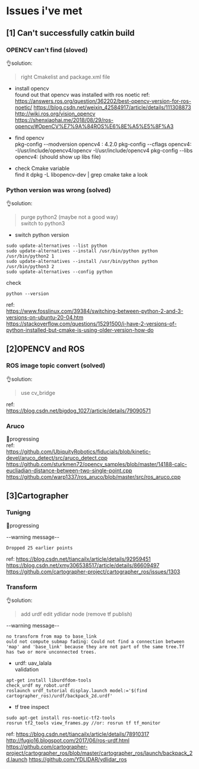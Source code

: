 # Issues i've met 
## [1] Can't successfully catkin build 

### OPENCV can't find (sloved) 
:ok_hand:solution:  
> right Cmakelist and package.xml file 
 
- install opencv  
found out that opencv was installed with ros noetic
ref:  
https://answers.ros.org/question/362202/best-opencv-version-for-ros-noetic/
https://blog.csdn.net/weixin_42584917/article/details/111308873
http://wiki.ros.org/vision_opencv
https://shenxiaohai.me/2018/08/29/ros-opencv/#OpenCV%E7%9A%84ROS%E6%8E%A5%E5%8F%A3

- find opencv   
pkg-config --modversion opencv4 : 4.2.0 
pkg-config --cflags opencv4: -I/usr/include/opencv4/opencv -I/usr/include/opencv4 
pkg-config --libs opencv4: (should show up libs file) 

- check Cmake variable  
find it dpkg -L libopencv-dev | grep cmake 
take a look 

### Python version was wrong (solved)
:ok_hand:solution:
> purge python2 (maybe not a good way)  
> switch to python3

- switch python version
```
sudo update-alternatives --list python
sudo update-alternatives --install /usr/bin/python python /usr/bin/python2 1
sudo update-alternatives --install /usr/bin/python python /usr/bin/python3 2
sudo update-alternatives --config python
```
check 
```
python --version
```
ref:  
https://www.fosslinux.com/39384/switching-between-python-2-and-3-versions-on-ubuntu-20-04.htm 
https://stackoverflow.com/questions/15291500/i-have-2-versions-of-python-installed-but-cmake-is-using-older-version-how-do

## [2]OPENCV and ROS
### ROS image topic convert (solved)
:ok_hand:solution:
> use cv_bridge

ref:  
https://blog.csdn.net/bigdog_1027/article/details/79090571

### Aruco 
:hammer:progressing  
ref:  
https://github.com/UbiquityRobotics/fiducials/blob/kinetic-devel/aruco_detect/src/aruco_detect.cpp
https://github.com/sturkmen72/opencv_samples/blob/master/14188-calc-eucliadian-distance-between-two-single-point.cpp
https://github.com/warp1337/ros_aruco/blob/master/src/ros_aruco.cpp

## [3]Cartographer
### Tunigng
:hammer:progressing  

--warning message-- 
```
Dropped 25 earlier points
```

ref:
https://blog.csdn.net/tiancailx/article/details/92959451
https://blog.csdn.net/xmy306538517/article/details/86609497
https://github.com/cartographer-project/cartographer_ros/issues/1303

### Transform 
:ok_hand:solution:
> add urdf
> edit ydlidar node (remove tf publish)  

--warning message--
```
no transform from map to base_link
ould not compute submap fading: Could not find a connection between 'map' and 'base_link' because they are not part of the same tree.Tf has two or more unconnected trees.
```
- urdf: uav_lalala  
validation  
```
apt-get install liburdfdom-tools
check_urdf my_robot.urdf
roslaunch urdf_tutorial display.launch model:='$(find cartographer_ros)/urdf/backpack_2d.urdf'

```
- tf tree inspect  
```
sudo apt-get install ros-noetic-tf2-tools
rosrun tf2_tools view_frames.py //or: rosrun tf tf_monitor
```

ref: 
https://blog.csdn.net/tiancailx/article/details/78910317
http://fugjo16.blogspot.com/2017/06/ros-urdf.html
https://github.com/cartographer-project/cartographer_ros/blob/master/cartographer_ros/launch/backpack_2d.launch
https://github.com/YDLIDAR/ydlidar_ros

